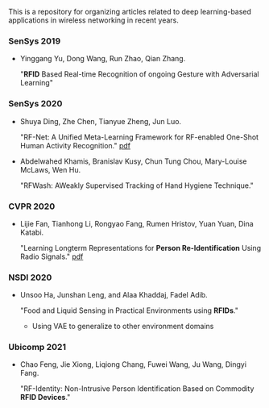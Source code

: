This is a repository for organizing articles related to deep learning-based applications in wireless networking in recent years. 

### SenSys 2019
- Yinggang Yu, Dong Wang, Run Zhao, Qian Zhang.
   
   "**RFID** Based Real-time Recognition of ongoing Gesture with Adversarial Learning"
   
### SenSys 2020
- Shuya Ding, Zhe Chen, Tianyue Zheng, Jun Luo.
   
   "RF-Net: A Unified Meta-Learning Framework for RF-enabled One-Shot Human Activity Recognition." [pdf](https://dl.acm.org/doi/pdf/10.1145/3384419.3430735)
   
- Abdelwahed Khamis, Branislav Kusy, Chun Tung Chou, Mary-Louise McLaws, Wen Hu.
   
   "RFWash: AWeakly Supervised Tracking of Hand Hygiene Technique."

### CVPR 2020
- Lijie Fan, Tianhong Li, Rongyao Fang, Rumen Hristov, Yuan Yuan, Dina Katabi.
   
   "Learning Longterm Representations for **Person Re-Identification** Using Radio Signals." [pdf](https://openaccess.thecvf.com/content_CVPR_2020/papers/Fan_Learning_Longterm_Representations_for_Person_Re-Identification_Using_Radio_Signals_CVPR_2020_paper.pdf)
   
### NSDI 2020
- Unsoo Ha, Junshan Leng, and Alaa Khaddaj, Fadel Adib.
   
   "Food and Liquid Sensing in Practical Environments using **RFIDs**."
   - Using VAE to generalize to other environment domains
   
### Ubicomp 2021
- Chao Feng, Jie Xiong, Liqiong Chang, Fuwei Wang, Ju Wang, Dingyi Fang.
   
   "RF-Identity: Non-Intrusive Person Identification Based on Commodity **RFID Devices**."

